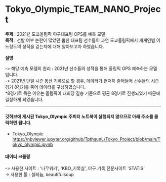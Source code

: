 # Tokyo_Olympic_TEAM_NANO_Project


**주제** : 2021년 도쿄올림픽 야구대표팀 OPS를 예측 모델 <br>
**목적** : 선발 여부 논란이 많았던 뽑힌 대표팀 선수들이 과연 도쿄올림픽에서 개개인별 어느정도의 성적을 걷는지에 대해 알아보고자 하였습니다.<br>
<br>
**설명**


-> 해당 예측 모델의 원리 : 2021년 선수들의 성적을 통해 올림픽 OPS 예측하는 모델입니다.  <br>
-> 2021년 단일 시즌 통산 기록으로 할 경우, 데이터가 현저히 줄어들어 선수들의 시즌 경기 8경기를 묶어 데이터를 구성하였습니다. <br>
  *8경기로 묶은 이유는 올림픽이 대회당 결승 기준으로 평균 8경기로 진행되었기 때문에 결정하게 되었습니다. 

---

#### 깃허브에 게시된 Tokyo_Olympic 주피터 노트북이 실행되지 않으므로 아래 주소를 클릭하면 됩니다. <br>
- Tokyo_Olympic <br>
https://nbviewer.jupyter.org/github/TpthsunL/Tokyo_Project/blob/main/Tokyo_olympic.ipynb

#### 데이터 크롤링<br>
-> 사용한 사이트 : '나무위키', 'KBO_기록실', 야구 기록 전문사이트 'STATIS'<br>
-> 사용한 툴 : 셀레늄, beautifulsoup


